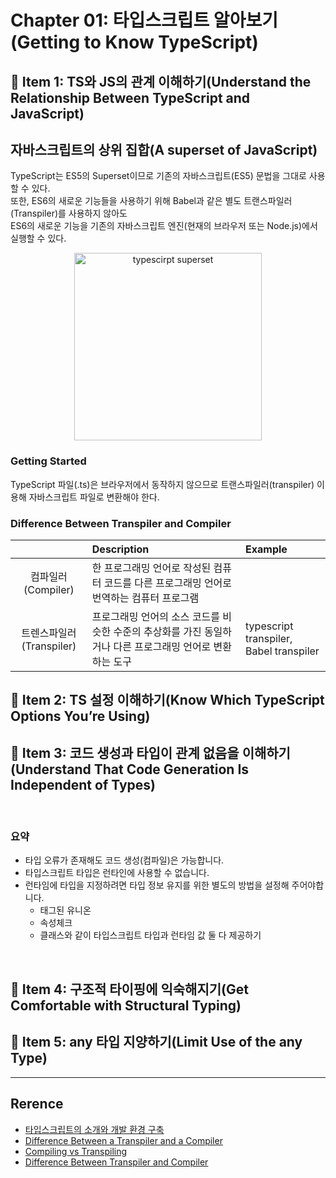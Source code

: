# Chapter 01: 타입스크립트 알아보기(Getting to Know TypeScript)

## 📝 Item 1: TS와 JS의 관계 이해하기(Understand the Relationship Between TypeScript and JavaScript)

자바스크립트의 상위 집합(A superset of JavaScript)
-  

TypeScript는 ES5의 Superset이므로 기존의 자바스크립트(ES5) 문법을 그대로 사용할 수 있다. <br>
또한, ES6의 새로운 기능들을 사용하기 위해 Babel과 같은 별도 트랜스파일러(Transpiler)를 사용하지 않아도 <br>
ES6의 새로운 기능을 기존의 자바스크립트 엔진(현재의 브라우저 또는 Node.js)에서 실행할 수 있다.

<center>
 <img src="https://poiemaweb.com/img/typescript-superset.png" alt="typescirpt superset" width="300" height="auto">
</center>

### Getting Started

TypeScript 파일(.ts)은 브라우저에서 동작하지 않으므로 트랜스파일러(transpiler) 이용해 자바스크립트 파일로 변환해야 한다. 

### Difference Between Transpiler and Compiler

|               | Description | Example |
| :-----------: | :----------- |:----------- |
| 컴파일러(Compiler)          |   한 프로그래밍 언어로 작성된 컴퓨터 코드를 다른 프로그래밍 언어로 번역하는 컴퓨터 프로그램     |   |
| 트렌스파일러(Transpiler)       |  프로그래밍 언어의 소스 코드를 비슷한 수준의 추상화를 가진 동일하거나 다른 프로그래밍 언어로 변환하는 도구  | typescript transpiler, Babel transpiler |


## 📝 Item 2: TS 설정 이해하기(Know Which TypeScript Options You’re Using)

## 📝 Item 3: 코드 생성과 타입이 관계 없음을 이해하기(Understand That Code Generation Is Independent of Types)

<br>

### 요약

- 타입 오류가 존재해도 코드 생성(컴파일)은 가능합니다.
- 타입스크립트 타입은 런타인에 사용할 수 없습니다.
- 런타임에 타입을 지정하려면 타입 정보 유지를 위한 별도의 방법을 설정해 주어야합니다.
  - 태그된 유니온
  - 속성체크
  - 클래스와 같이 타입스크립트 타입과 런타임 값 둘 다 제공하기

<br>


## 📝 Item 4: 구조적 타이핑에 익숙해지기(Get Comfortable with Structural Typing)

## 📝 Item 5: any 타입 지양하기(Limit Use of the any Type)


---

## Rerence

- [타입스크립트의 소개와 개발 환경 구축](https://poiemaweb.com/typescript-introduction)
- [Difference Between a Transpiler and a Compiler](https://hashnode.com/post/difference-between-a-transpiler-and-a-compiler-cky6w1y1y022383s18a81g7by)
- [Compiling vs Transpiling](https://dev.to/kealanparr/compiling-vs-transpiling-3h9i)
- [Difference Between Transpiler and Compiler](https://www.geeksforgeeks.org/difference-between-transpiler-and-compiler/)